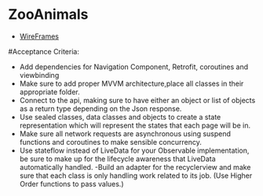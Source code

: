 # ZooAnimals

- [WireFrames](https://whimsical.com/zooanimal-FTf5TcJYR6MESVMpREZvee)

#Acceptance Criteria:
- Add dependencies for Navigation Component, Retrofit, coroutines and viewbinding
- Make sure to add proper MVVM architecture,place all classes in their appropriate folder.
- Connect to the api, making sure to have either an object or list of objects as a return type depending on the Json response.
- Use sealed classes, data classes and objects to create a state representation which will represent the states that each page will be in.
- Make sure all network requests are asynchronous using suspend functions and coroutines to make sensible concurrency.
- Use stateflow instead of LiveData for your Observable implementation, be sure to make up for the lifecycle awareness that LiveData automatically handled.
  -Build an adapter for the recyclerview and make sure that each class is only handling work related to its job. (Use Higher Order functions to pass values.)
  
  
